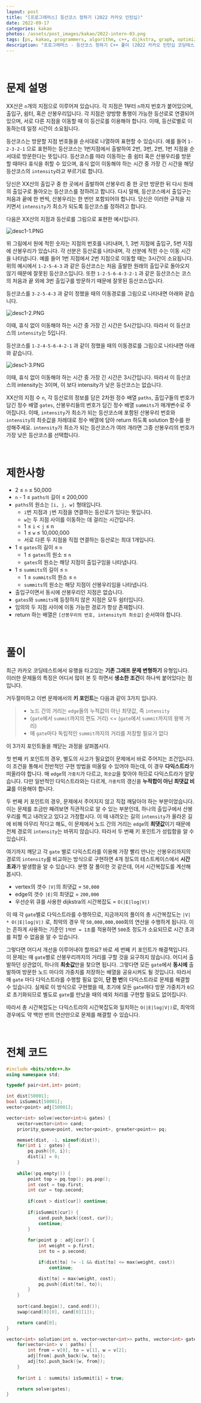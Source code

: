 ```yaml
---
layout: post
title: "[프로그래머스] 등산코스 정하기 (2022 카카오 인턴십)"
date: 2022-09-17
categories: kakao
photos: /assets/post_images/kakao/2022-intern-03.png
tags: [ps, kakao, programmers, algorithm, c++, dijkstra, graph, optimization]
description: "프로그래머스 - 등산코스 정하기 C++ 풀이 (2022 카카오 인턴십 코딩테스트 기출)"
---
```


<br>

# 문제 설명

XX산은 `n`개의 지점으로 이루어져 있습니다. 각 지점은 1부터 `n`까지 번호가 붙어있으며, 출입구, 쉼터, 혹은 산봉우리입니다. 각 지점은 양방향 통행이 가능한 등산로로 연결되어 있으며, 서로 다른 지점을 이동할 때 이 등산로를 이용해야 합니다. 이때, 등산로별로 이동하는데 일정 시간이 소요됩니다.

등산코스는 방문할 지점 번호들을 순서대로 나열하여 표현할 수 있습니다.
예를 들어 `1-2-3-2-1` 으로 표현하는 등산코스는 1번지점에서 출발하여 2번, 3번, 2번, 1번 지점을 순서대로 방문한다는 뜻입니다.
등산코스를 따라 이동하는 중 쉼터 혹은 산봉우리를 방문할 때마다 휴식을 취할 수 있으며, 휴식 없이 이동해야 하는 시간 중 가장 긴 시간을 해당 등산코스의 `intensity`라고 부르기로 합니다.

당신은 XX산의 출입구 중 한 곳에서 출발하여 산봉우리 중 한 곳만 방문한 뒤 다시 원래의 출입구로 돌아오는 등산코스를 정하려고 합니다. 다시 말해, 등산코스에서 출입구는 처음과 끝에 한 번씩, 산봉우리는 한 번만 포함되어야 합니다.
당신은 이러한 규칙을 지키면서 `intensity`가 최소가 되도록 등산코스를 정하려고 합니다.

다음은 XX산의 지점과 등산로를 그림으로 표현한 예시입니다.

![desc1-1.PNG](https://grepp-programmers.s3.ap-northeast-2.amazonaws.com/files/production/d1764091-629a-414b-9f77-e2ff1b38c6e0/desc1-1.PNG)

위 그림에서 원에 적힌 숫자는 지점의 번호를 나타내며, 1, 3번 지점에 출입구, 5번 지점에 산봉우리가 있습니다. 각 선분은 등산로를 나타내며, 각 선분에 적힌 수는 이동 시간을 나타냅니다. 예를 들어 1번 지점에서 2번 지점으로 이동할 때는 3시간이 소요됩니다.
위의 예시에서 `1-2-5-4-3` 과 같은 등산코스는 처음 출발한 원래의 출입구로 돌아오지 않기 때문에 잘못된 등산코스입니다. 또한 `1-2-5-6-4-3-2-1` 과 같은 등산코스는 코스의 처음과 끝 외에 3번 출입구를 방문하기 때문에 잘못된 등산코스입니다.

등산코스를 `3-2-5-4-3` 과 같이 정했을 때의 이동경로를 그림으로 나타내면 아래와 같습니다.

![desc1-2.PNG](https://grepp-programmers.s3.ap-northeast-2.amazonaws.com/files/production/ae2b6ccd-290b-4074-aebe-028c13dc4cbe/desc1-2.PNG)

이때, 휴식 없이 이동해야 하는 시간 중 가장 긴 시간은 5시간입니다. 따라서 이 등산코스의 `intensity`는 5입니다.

등산코스를 `1-2-4-5-6-4-2-1` 과 같이 정했을 때의 이동경로를 그림으로 나타내면 아래와 같습니다.

![desc1-3.PNG](https://grepp-programmers.s3.ap-northeast-2.amazonaws.com/files/production/165bcca3-ee06-46b4-95f8-7c3cedd2cb42/desc1-3.PNG)

이때, 휴식 없이 이동해야 하는 시간 중 가장 긴 시간은 3시간입니다. 따라서 이 등산코스의 intensity는 3이며, 이 보다 intensity가 낮은 등산코스는 없습니다.

XX산의 지점 수 `n`, 각 등산로의 정보를 담은 2차원 정수 배열 `paths`, 출입구들의 번호가 담긴 정수 배열 `gates`, 산봉우리들의 번호가 담긴 정수 배열 `summits`가 매개변수로 주어집니다. 이때, `intensity`가 최소가 되는 등산코스에 포함된 산봉우리 번호와 `intensity`의 최솟값을 차례대로 정수 배열에 담아 return 하도록 solution 함수를 완성해주세요. `intensity`가 최소가 되는 등산코스가 여러 개라면 그중 산봉우리의 번호가 가장 낮은 등산코스를 선택합니다.

<br>

# 제한사항

- 2 ≤ `n` ≤ 50,000
- `n` - 1 ≤ `paths의` 길이 ≤ 200,000
- `paths`의 원소는 `[i, j, w]` 형태입니다.
  - `i`번 지점과 `j`번 지점을 연결하는 등산로가 있다는 뜻입니다.
  - `w`는 두 지점 사이를 이동하는 데 걸리는 시간입니다.
  - 1 ≤ `i` < `j` ≤ n
  - 1 ≤ `w` ≤ 10,000,000
  - 서로 다른 두 지점을 직접 연결하는 등산로는 최대 1개입니다.
- 1 ≤ `gates`의 길이 ≤ `n`
  - 1 ≤ `gates`의 원소 ≤ `n`
  - `gates`의 원소는 해당 지점이 출입구임을 나타냅니다.
- 1 ≤ `summits`의 길이 ≤ `n`
  - 1 ≤ `summits`의 원소 ≤ `n`
  - `summits`의 원소는 해당 지점이 산봉우리임을 나타냅니다.
- 출입구이면서 동시에 산봉우리인 지점은 없습니다.
- `gates`와 `summits`에 등장하지 않은 지점은 모두 쉼터입니다.
- 임의의 두 지점 사이에 이동 가능한 경로가 항상 존재합니다.
- return 하는 배열은 `[산봉우리의 번호, intensity의 최솟값]` 순서여야 합니다.

<br>

# 풀이

최근 카카오 코딩테스트에서 유행을 타고있는 **기존 그래프 문제 변형하기** 유형입니다. 이러한 문제들의 특징은 어디서 많이 본 듯 하면서 **생소한 조건**이 하나씩 붙어있다는 점입니다.

거두절미하고 이번 문제에서의 **키 포인트**는 다음과 같이 3가지 입니다.

> - 노드 간의 거리는 `edge`들의 누적값이 아닌 최댓값, 즉 `intensity`
> - (`gate`에서 `summit`까지의 편도 거리) <= (`gate`에서 `summit`까지의 왕복 거리)
> - 매 `gate`마다 독립적인 `summit`까지의 거리를 저장할 필요가 없다

이 3가지 포인트들을 깨닫는 과정을 살펴봅시다.

첫 번째 키 포인트의 경우, 별도의 사고가 필요없이 문제에서 바로 주어지는 조건입니다. 이 조건을 통해서 전반적인 구현 방법을 떠올릴 수 있어야 하는데, 이 경우 **다익스트라**가 떠올라야 합니다. 매 `edge`의 `가중치`가 다르고, `최솟값`을 찾아야 하므로 다익스트라가 알맞습니다. 다만 일반적인 다익스트라와는 다르게, `가중치`의 갱신을 **누적합이 아닌 최댓값 비교**를 이용해야 합니다.

두 번째 키 포인트의 경우, 문제에서 주어지지 않고 직접 깨달아야 하는 부분이었습니다. 이는 문제를 조금만 째려보면 직관적으로 알 수 있는 부분인데, 하나의 출입구에서 산봉우리를 찍고 내려오고 있다고 가정합시다. 이 때 내려오는 길의 `intensity`가 올라온 길에 비해 아무리 작다고 해도, 이 문제에서 노드 간의 거리는 `edge`의 **최댓값**이기 때문에 전체 경로의 `intensity`는 바뀌지 않습니다. 따라서 두 번째 키 포인트가 성립함을 알 수 있습니다.

여기까지 깨닫고 각 `gate` 별로 다익스트라를 이용해 가장 빨리 만나는 산봉우리까지의 경로의 `intensity`를 비교하는 방식으로 구현하면 4개 정도의 테스트케이스에서 **시간 초과**가 발생함을 알 수 있습니다. 분명 잘 풀이한 것 같은데, 어서 시간복잡도를 계산해봅시다.

- vertex의 갯수 `|V|`의 최댓값 = `50,000`
- edge의 갯수 `|E|`의 최댓값 = `200,000`
- 우선순위 큐를 사용한 dijkstra의 시간복잡도 = `O(|E|log|V|)`

이 때 각 `gate`별로 다익스트라를 수행하므로, 지금까지의 풀이의 총 시간복잡도는 `|V| * O(|E|log|V|)` 로, 최악의 경우 약 `50,000,000,000`회의 연산을 수행하게 됩니다. 이는 흔하게 사용하는 기준인 `1억번 = 1초`를 적용하면 `500`초 정도가 소요되므로 시간 초과를 피할 수 없음을 알 수 있습니다.

그렇다면 어디서 개선을 이루어내야 할까요? 바로 세 번째 키 포인트가 해결책입니다. 이 문제는 매 `gate`별로 산봉우리까지의 거리를 구할 것을 요구하지 않습니다. 어디서 출발하던 상관없이, 하나의 **최솟값**만을 찾으면 됩니다. 그렇다면 모든 `gate`에서 **동시에** 출발하여 방문한 노드 마다의 가중치를 저장하는 배열을 공유시켜도 될 것입니다. 따라서 매 `gate` 마다 다익스트라를 수행할 필요 없이, **단 한 번**의 다익스트라로 문제를 해결할 수 있습니다. 실제로 이 방식으로 구현했을 때, 초기에 모든 `gate`마다 방문 가중치가 `0`으로 초기화되므로 별도로 `gate`를 만났을 때의 예외 처리를 구현할 필요도 없어집니다.

따라서 총 시간복잡도는 다익스트라의 시간복잡도와 일치하는 `O(|E|log|V|)`로, 최악의 경우에도 약 백만 번의 연산만으로 문제를 해결할 수 있습니다.

<br>

# 전체 코드

```c++
#include <bits/stdc++.h>
using namespace std;

typedef pair<int,int> point;

int dist[50001];
bool isSummit[50001];
vector<point> adj[50001];

vector<int> solve(vector<int>& gates) {
    vector<vector<int>> cand;
    priority_queue<point, vector<point>, greater<point>> pq;

    memset(dist, -1, sizeof(dist));
    for(int i : gates) {
        pq.push({0, i});
        dist[i] = 0;
    }
    
    while(!pq.empty()) {
        point top = pq.top(); pq.pop();
        int cost = top.first;
        int cur = top.second;
        
        if(cost > dist[cur]) continue;
        
        if(isSummit[cur]) {
            cand.push_back({cost, cur});
            continue;
        }
        
        for(point p : adj[cur]) {
            int weight = p.first;
            int to = p.second;

            if(dist[to] != -1 && dist[to] <= max(weight, cost))
                continue;

            dist[to] = max(weight, cost);
            pq.push({dist[to], to});
        }
    }
    
    sort(cand.begin(), cand.end());
    swap(cand[0][0], cand[0][1]);

    return cand[0];
}

vector<int> solution(int n, vector<vector<int>> paths, vector<int> gates, vector<int> summits) {
    for(vector<int> v : paths) {
        int from = v[0], to = v[1], w = v[2];
        adj[from].push_back({w, to});
        adj[to].push_back({w, from});
    }
    
    for(int i : summits) isSummit[i] = true;

    return solve(gates);
}
```